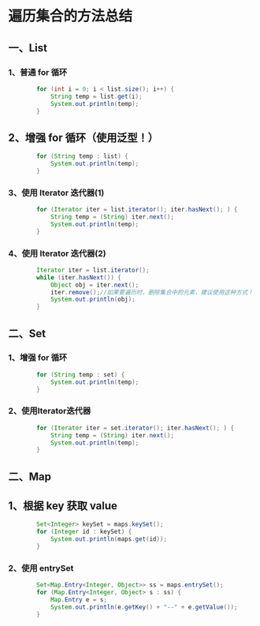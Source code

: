 # 遍历集合的方法总结

## 一、List

### 1、普通 for 循环

```java
        for (int i = 0; i < list.size(); i++) {
            String temp = list.get(i);
            System.out.println(temp);
        }
```

## 2、增强 for 循环（使用泛型！）

```java
        for (String temp : list) {
            System.out.println(temp);
        }
```

### 3、使用 Iterator 迭代器(1)

```java
        for (Iterator iter = list.iterator(); iter.hasNext(); ) {
            String temp = (String) iter.next();
            System.out.println(temp);
        }
```

### 4、使用 Iterator 迭代器(2)

```java
        Iterator iter = list.iterator();
        while (iter.hasNext()) {
            Object obj = iter.next();
            iter.remove();//如果要遍历时，删除集合中的元素，建议使用这种方式！
            System.out.println(obj);
        }
```

## 二、Set

### 1、增强 for 循环

```java
        for (String temp : set) {
            System.out.println(temp);
        }
```

### 2、使用Iterator迭代器

```java
        for (Iterator iter = set.iterator(); iter.hasNext(); ) {
            String temp = (String) iter.next();
            System.out.println(temp);
        }
```

## 二、Map

## 1、根据 key 获取 value

```java
        Set<Integer> keySet = maps.keySet();
        for (Integer id : keySet) {
            System.out.println(maps.get(id));
        }
```

### 2、使用 entrySet

```java
        Set<Map.Entry<Integer, Object>> ss = maps.entrySet();
        for (Map.Entry<Integer, Object> s : ss) {
            Map.Entry e = s;
            System.out.println(e.getKey() + "--" + e.getValue());
        }
```